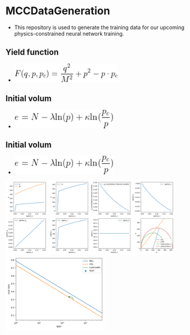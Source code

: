 # MCCDataGeneration

- This repository is used to generate the training data for our upcoming physics-constrained neural network training.

## Yield function
- <img src="Equation/yieldfunc.gif" alt="" height="50" title="">

## Initial volum
- <img src="Equation/InitialVolum.gif" alt="" height="50" title="">

## Initial volum
- <img src="Equation/InitialVolum.gif" alt="" height="50" title="">


<img src="figSav/MCCmodel-1.png" alt="MCC loading display" height="200" title="MCC loading display">
<img src="figSav/MCCmodel-2.png" alt="MCC loading display" height="200" title="MCC loading display">

